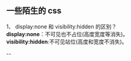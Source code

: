 ## 一些陌生的 css 

1、 display:none 和 visibility:hidden 的区别？<br>
**display:none**：不可见也不占位(高度宽度等消失)。<br>
**visibility:hidden**:不可见站位(高度和宽度不消失)。<br>

--


